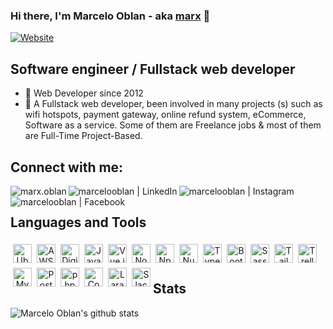### Hi there, I'm Marcelo Oblan - aka [marx][website] 👋 

[![Website](https://img.shields.io/website?label=marcelooblan2016.github.io&style=for-the-badge&url=https%3A%2F%2Fmarcelooblan2016.github.io)](https://marcelooblan2016.github.io/)

## Software engineer / Fullstack web developer

- 🔭 Web Developer since 2012
- 🌱 A Fullstack web developer, been involved in many projects (s) such as wifi hotspots, payment gateway, online refund system, eCommerce, Software as a service. Some of them are Freelance jobs & most of them are Full-Time Project-Based. 

## Connect with me:

[<img align="left" alt="marx.oblan" src="https://img.shields.io/badge/website-000000?style=for-the-badge&logo=marx.oblan&logoColor=white" />][website]
[<img align="left" alt="marcelooblan | LinkedIn" src="https://img.shields.io/badge/LinkedIn-0077B5?style=for-the-badge&logo=linkedin&logoColor=white" />][linkedin]
[<img align="left" alt="marcelooblan | Instagram" src="https://img.shields.io/badge/Instagram-E4405F?style=for-the-badge&logo=instagram&logoColor=white" />][instagram]
[<img align="left" alt="marcelooblan | Facebook" src="https://img.shields.io/badge/Facebook-1877F2?style=for-the-badge&logo=facebook&logoColor=white" />][facebook]

<br />

## Languages and Tools

<p align="center">
<img align="left" alt="Ubuntu" title="Ubuntu" width="30px" style="vertical-align:top; margin:4px" src="https://cdn.jsdelivr.net/gh/devicons/devicon/icons/ubuntu/ubuntu-plain.svg" />
<img align="left" alt="AWS" title="AWS" width="30px" style="vertical-align:top; margin:4px" src="https://cdn.jsdelivr.net/gh/devicons/devicon/icons/amazonwebservices/amazonwebservices-original.svg" />
<img align="left" alt="Digital Ocean" title="Digital Ocean" width="30px" style="vertical-align:top; margin:4px" src="https://cdn.jsdelivr.net/gh/devicons/devicon/icons/digitalocean/digitalocean-original.svg" />
<img align="left" alt="Javascript" title="Javascript" width="30px" style="vertical-align:top; margin:4px" src="https://cdn.jsdelivr.net/gh/devicons/devicon/icons/javascript/javascript-original.svg" />
<img align="left" alt="Vue.js" title="Vue.js" width="30px" style="vertical-align:top; margin:4px" src="https://cdn.jsdelivr.net/gh/devicons/devicon/icons/vuejs/vuejs-original.svg" />
<img align="left" alt="Node.js" title="Node.js" width="30px" style="vertical-align:top; margin:4px" src="https://cdn.jsdelivr.net/gh/devicons/devicon/icons/nodejs/nodejs-original.svg" />
<img align="left" alt="Npm" title="Npm" width="30px" style="vertical-align:top; margin:4px" src="https://cdn.jsdelivr.net/gh/devicons/devicon/icons/npm/npm-original-wordmark.svg" />
<img align="left" alt="Nuxt.js" title="Nuxt.js" width="30px" style="vertical-align:top; margin:4px" src="https://cdn.jsdelivr.net/gh/devicons/devicon/icons/nuxtjs/nuxtjs-original.svg" />
<img align="left" alt="Typescript" title="Typescript" width="30px" style="vertical-align:top; margin:4px" src="https://cdn.jsdelivr.net/gh/devicons/devicon/icons/typescript/typescript-original.svg" />
<img align="left" alt="Bootstrap" title="Bootstrap"  width="30px" style="vertical-align:top; margin:4px" src="https://cdn.jsdelivr.net/gh/devicons/devicon/icons/bootstrap/bootstrap-original.svg" />
<img align="left" alt="Sass" title="Sass" width="30px" style="vertical-align:top; margin:4px" src="https://cdn.jsdelivr.net/gh/devicons/devicon/icons/sass/sass-original.svg" />
<img align="left" alt="Tailwind" title="Tailwind" width="30px" style="vertical-align:top; margin:4px" src="https://cdn.jsdelivr.net/gh/devicons/devicon/icons/tailwindcss/tailwindcss-original-wordmark.svg" />
<img align="left" alt="Trello" title="Trello" width="30px" style="vertical-align:top; margin:4px" src="https://cdn.jsdelivr.net/gh/devicons/devicon/icons/trello/trello-plain.svg" />
<img align="left" alt="MySql" title="MySql" width="30px" style="vertical-align:top; margin:4px" src="https://cdn.jsdelivr.net/gh/devicons/devicon/icons/mysql/mysql-original.svg" />
<img align="left" alt="PostgreSql" title="PostgreSql" width="30px" style="vertical-align:top; margin:4px" src="https://cdn.jsdelivr.net/gh/devicons/devicon/icons/postgresql/postgresql-original.svg" />
<img align="left" alt="php" title="php" width="30px" style="vertical-align:top; margin:4px" src="https://cdn.jsdelivr.net/gh/devicons/devicon/icons/php/php-plain.svg" />
<img align="left" alt="CodeIgniter" title="CodeIgniter" width="30px" style="vertical-align:top; margin:4px" src="https://cdn.jsdelivr.net/gh/devicons/devicon/icons/codeigniter/codeigniter-plain.svg" />
<img align="left" alt="Laravel" title="Laravel" width="30px" style="vertical-align:top; margin:4px" src="https://cdn.jsdelivr.net/gh/devicons/devicon/icons/laravel/laravel-plain.svg" />
<img align="left" alt="Slack" title="Slack" width="30px" style="vertical-align:top; margin:4px" src="https://cdn.jsdelivr.net/gh/devicons/devicon/icons/slack/slack-original-wordmark.svg" />
</p>
<br/>
<br/>

## Stats

![Marcelo Oblan's github stats](https://github-readme-stats.vercel.app/api?username=marcelooblan2016&count_private=true&show_icons=true&theme=radical)


[website]: https://marcelooblan2016.github.io/
[instagram]: https://www.instagram.com/marxoblan/
[linkedin]: https://www.linkedin.com/in/marcelo-oblan-2016/
[facebook]: https://www.facebook.com/Mr.AllTimeHigh/
